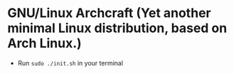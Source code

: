 # GNU/Linux Archcraft (Yet another minimal Linux distribution, based on Arch Linux.)
* Run `sudo ./init.sh` in your terminal